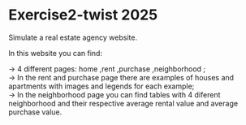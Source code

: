 # Exercise2-twist 2025
Simulate a real estate agency website. 

In this website you can find: <br/> 

→ 4 different pages: home ,rent ,purchase ,neighborhood ; <br/>
→ In the rent and purchase page there are examples of houses and apartments with images and legends for each example; <br/>
→ In the neighborhood page you can find tables with 4 diferent neighborhood and their respective average rental value and average purchase value.<br/>
